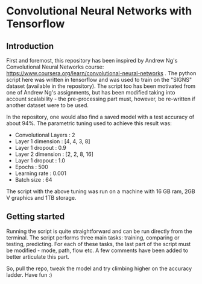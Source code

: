 Convolutional Neural Networks with Tensorflow 
==============================================

Introduction
-------------

First and foremost, this repository has been inspired by Andrew Ng's Convolutional Neural Networks course: https://www.coursera.org/learn/convolutional-neural-networks . The python script here was written in tensorflow and was used to train on the "SIGNS" dataset 
(available in the repository). The script too has been motivated from one of Andrew Ng's assignments, but has been modified taking 
into account scalability - the pre-processing part must, however, be re-written if another dataset were to be used. 

In the repository, one would also find a saved model with a test accuracy of about 94%. The parametric tuning used to achieve this result was:
- Convolutional Layers : 2
- Layer 1 dimension : [4, 4, 3, 8]
- Layer 1 dropout : 0.9
- Layer 2 dimension : [2, 2, 8, 16]
- Layer 1 dropout : 1.0 
- Epochs : 500
- Learning rate : 0.001
- Batch size : 64

The script with the above tuning was run on a machine with 16 GB ram, 2GB V graphics and 1TB storage.  

Getting started
----------------
Running the script is quite straightforward and can be run directly from the terminal. The script performs three main tasks: training, comparing or testing, predicting. For each of these tasks, the last part of the script must be modified - mode, path, flow etc. A few comments have been added to better articulate this part. 


So, pull the repo, tweak the model and try climbing higher on the accuracy ladder. Have fun :)

